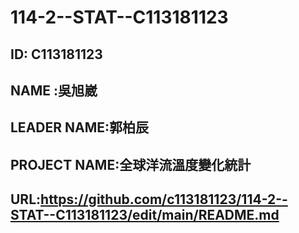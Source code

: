 # 114-2--STAT--C113181123
## ID: C113181123
## NAME :吳旭崴
## LEADER NAME:郭柏辰
## PROJECT NAME:全球洋流溫度變化統計
## URL:https://github.com/c113181123/114-2--STAT--C113181123/edit/main/README.md
